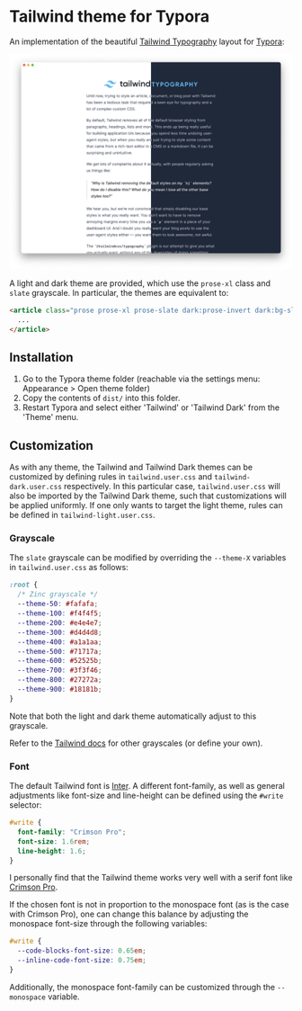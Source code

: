 # Tailwind theme for Typora

An implementation of the beautiful [Tailwind Typography](https://tailwindcss.com/docs/typography-plugin) layout for [Typora](https://typora.io):

![Screenshot of the Tailwind theme](tailwind-screenshot.png)

A light and dark theme are provided, which use the `prose-xl` class and `slate` grayscale. In particular, the themes are equivalent to:

```html
<article class="prose prose-xl prose-slate dark:prose-invert dark:bg-slate-800">
  ...
</article>
```

## Installation

1. Go to the Typora theme folder (reachable via the settings menu: Appearance > Open theme folder)
2. Copy the contents of `dist/` into this folder.
3. Restart Typora and select either 'Tailwind' or 'Tailwind Dark' from the 'Theme' menu.

## Customization

As with any theme, the Tailwind and Tailwind Dark themes can be customized by defining rules in `tailwind.user.css` and `tailwind-dark.user.css` respectively. In this particular case, `tailwind.user.css` will also be imported by the Tailwind Dark theme, such that customizations will be applied uniformly. If one only wants to target the light theme, rules can be defined in `tailwind-light.user.css`.

### Grayscale

The `slate` grayscale can be modified by overriding the `--theme-X` variables in `tailwind.user.css` as follows:

```css
:root {
  /* Zinc grayscale */
  --theme-50: #fafafa;
  --theme-100: #f4f4f5;
  --theme-200: #e4e4e7;
  --theme-300: #d4d4d8;
  --theme-400: #a1a1aa;
  --theme-500: #71717a;
  --theme-600: #52525b;
  --theme-700: #3f3f46;
  --theme-800: #27272a;
  --theme-900: #18181b;
}
```

Note that both the light and dark theme automatically adjust to this grayscale.

Refer to the [Tailwind docs](https://tailwindcss.com/docs/background-color) for other grayscales (or define your own).

### Font

The default Tailwind font is [Inter](https://rsms.me/inter). A different font-family, as well as general adjustments like font-size and line-height can be defined using the `#write` selector:

```css
#write {
  font-family: "Crimson Pro";
  font-size: 1.6rem;
  line-height: 1.6;
}
```

I personally find that the Tailwind theme works very well with a serif font like [Crimson Pro](https://fonts.google.com/specimen/Crimson+Pro).

If the chosen font is not in proportion to the monospace font (as is the case with Crimson Pro), one can change this balance by adjusting the monospace font-size through the following variables:

```css
#write {
  --code-blocks-font-size: 0.65em;
  --inline-code-font-size: 0.75em;
}
```

Additionally, the monospace font-family can be customized through the `--monospace` variable.
